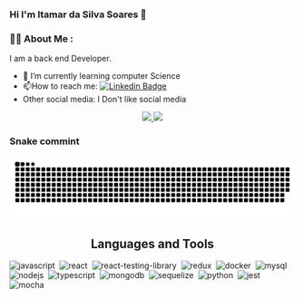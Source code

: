### Hi I'm Itamar da Silva Soares 👋

### :man_technologist: About Me :
I am a back end Developer.
- 🌱 I’m currently learning computer Science
- :mailbox:How to reach me: [![Linkedin Badge](https://img.shields.io/badge/LinkedIn-blue?style=flat&logo=Linkedin&logoColor=white)](https://www.linkedin.com/in/itamar-silva-soares/)
- Other social media: I Don't like social media

<div align="center">
  <a href="https://github.com/ItamarSilvaSoares">
  <img height="180em" src="https://github-readme-stats.vercel.app/api?username=ItamarSilvaSoares&show_icons=true&theme=tokyonight&include_all_commits=true&count_private=true"/>
  <img height="180em" src="https://github-readme-stats.vercel.app/api/top-langs/?username=ItamarSilvaSoares&layout=compact&langs_count=7&theme=tokyonight"/>
  </a> </br>
</div>
 
  
  ### Snake commint
  ![snake gif](https://github.com/ItamarSilvaSoares/ItamarSilvaSoares/blob/output/github-contribution-grid-snake.svg)
  
  
 
  <div>
  <h2 align="center">Languages and Tools</h2>
  <img width="40" height="40" src="https://cdn.jsdelivr.net/gh/devicons/devicon/icons/javascript/javascript-plain.svg" title="javascript" alt="javascript"/>&nbsp;
  <img width="40" height="40" src="https://cdn.jsdelivr.net/gh/devicons/devicon/icons/react/react-original.svg" title="react" alt="react" />&nbsp;
  <img width="40" height="40" src="https://testing-library.com/img/logo-large.png" title="react-testing-library" alt="react-testing-library" />&nbsp;
  <img width="40" height="40" src="https://cdn.jsdelivr.net/gh/devicons/devicon/icons/redux/redux-original.svg" title="redux" alt="redux" />&nbsp;
  <img width="40" height="40" src="https://cdn.jsdelivr.net/gh/devicons/devicon/icons/docker/docker-original-wordmark.svg" title="docker" alt="docker" />&nbsp;
  <img width="40" height="40" src="https://cdn.jsdelivr.net/gh/devicons/devicon/icons/mysql/mysql-original-wordmark.svg" title="mysql" alt="mysql" />&nbsp;
  <img width="40" height="40" src="https://cdn.jsdelivr.net/gh/devicons/devicon/icons/nodejs/nodejs-original.svg" title="nodejs" alt="nodejs" />&nbsp;
  <img width="40" height="40" src="https://cdn.jsdelivr.net/gh/devicons/devicon/icons/typescript/typescript-original.svg" title="typescript" alt="typescript"  />&nbsp;
  <img width="40" height="40" src="https://cdn.jsdelivr.net/gh/devicons/devicon/icons/mongodb/mongodb-original-wordmark.svg"  title="mongodb" alt="mongodb" />&nbsp;
  <img width="40" height="40" src="https://cdn.jsdelivr.net/gh/devicons/devicon/icons/sequelize/sequelize-original-wordmark.svg" title="sequelize" alt="sequelize" />&nbsp;
  <img width="40" height="40" src="https://cdn.jsdelivr.net/gh/devicons/devicon/icons/python/python-original.svg"  title="python" alt="python"  />&nbsp;
  <img width="40" height="40" src="https://cdn.jsdelivr.net/gh/devicons/devicon/icons/jest/jest-plain.svg" title="jest" alt="jest" />&nbsp;
  <img width="40" height="40" src="https://cdn.jsdelivr.net/gh/devicons/devicon/icons/mocha/mocha-plain.svg" title="mocha" alt="mocha"  />&nbsp;
  </div>       
